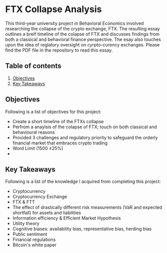 # FTX Collapse Analysis

This third-year university project in Behavioral Economics involved researching the collapse of the crypto exchange, FTX. The resulting essay outlines a breif timeline of the colapse of FTX and discusses findings from both a classical and behavioral finance perspective. The esay also touches upon the idea of reglatory oversight on cyrpto-curency exchanges. Please find the PDF file in the repository to read this essay.

## Table of contents
1. [Objectives](#objectives)
2. [Key Takeaways](#key_takeaways)


## Objectives
Following is a list of objectives for this project:
- Create a short timeline of the FTXs collapse
- Perfrom a anaylsis of the colapse of FTX; touch on both classical and behavioural reasons
- Provided 3 challenges and regulatory priority to safeguard the orderly financial market that embraces crypto trading
- Word Limit (1500 &pm;25%)
- 
<a name="key_takeaways"></a>
## Key Takeaways
Following is a list of the knowledge I acquired from completing this project:
- Cryptocurrency
- Cryptocurrency Exchange
- FTX & FTT
- The effect of drastically different risk measurements (VaR and expected shortfall) for assets and liabilities
- Information efficiency & Efficient Market Hypothesis
- Utility theory
- Cognitive biases: availability bias, representative bias, herding bias
- Public sentiment
- Financial regulations
- Bitcoin's white paper  
